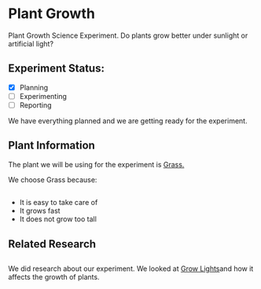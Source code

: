 # Plant Growth
Plant Growth Science Experiment. Do plants grow better under sunlight or artificial light?

## Experiment Status:

- [x] Planning
- [ ] Experimenting
- [ ] Reporting

We have everything planned and we are getting ready for the experiment.

##
## Plant Information

The plant we will be using for the experiment is [Grass.](https://en.wikipedia.org/wiki/Poaceae)

We choose Grass because:
##
- It is easy to take care of
- It grows fast
- It does not grow too tall
##
## Related Research
##
We did research about our experiment. We looked at [Grow Lights](https://en.wikipedia.org/wiki/Grow_light)and how it affects the growth of plants.
